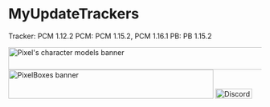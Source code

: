 # MyUpdateTrackers
Tracker: PCM 1.12.2
PCM: PCM 1.15.2, PCM 1.16.1
PB: PB 1.15.2
<style>
  #images {
    display: inline;
  }
</style>
<div id="images">
  <a href="http://curseforge.com/minecraft/mc-mods/pixels-character-models"><img src="https://i.imgur.com/1CdaNz9.png" alt="Pixel's character models banner" width="517" height="45" /></a>
  <a href="http://curseforge.com/minecraft/mc-mods/pixelboxes"><img src="https://i.imgur.com/SKATzEB.png" alt="PixelBoxes banner" width="408" height="58" /></a>
  <a href="https://discord.com/invite/rUqUxxw"><img src="https://img.shields.io/discord/739256333152419881?color=blue&label=%20&logo=discord&logoColor=white&style=flat-square"   alt="Discord" width="73" height="20" /></a>
</div>
